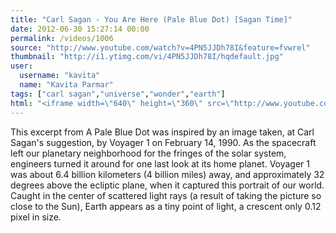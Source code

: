 ```yaml
---
title: "Carl Sagan - You Are Here (Pale Blue Dot) [Sagan Time]"
date: 2012-06-30 15:27:14 00:00
permalink: /videos/1006
source: "http://www.youtube.com/watch?v=4PN5JJDh78I&feature=fvwrel"
thumbnail: "http://i1.ytimg.com/vi/4PN5JJDh78I/hqdefault.jpg"
user:
  username: "kavita"
  name: "Kavita Parmar"
tags: ["carl sagan","universe","wonder","earth"]
html: "<iframe width=\"640\" height=\"360\" src=\"http://www.youtube.com/embed/4PN5JJDh78I?wmode=transparent&fs=1&feature=oembed\" frameborder=\"0\" allowfullscreen></iframe>"
---
```


This excerpt from A Pale Blue Dot was inspired by an image taken, at Carl Sagan's suggestion, by Voyager 1 on February 14, 1990. As the spacecraft left our planetary neighborhood for the fringes of the solar system, engineers turned it around for one last look at its home planet. Voyager 1 was about 6.4 billion kilometers (4 billion miles) away, and approximately 32 degrees above the ecliptic plane, when it captured this portrait of our world. Caught in the center of scattered light rays (a result of taking the picture so close to the Sun), Earth appears as a tiny point of light, a crescent only 0.12 pixel in size.